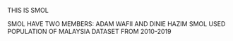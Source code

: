 THIS IS SMOL

SMOL HAVE TWO MEMBERS: ADAM WAFII AND DINIE HAZIM
SMOL USED POPULATION OF MALAYSIA DATASET FROM 2010-2019
